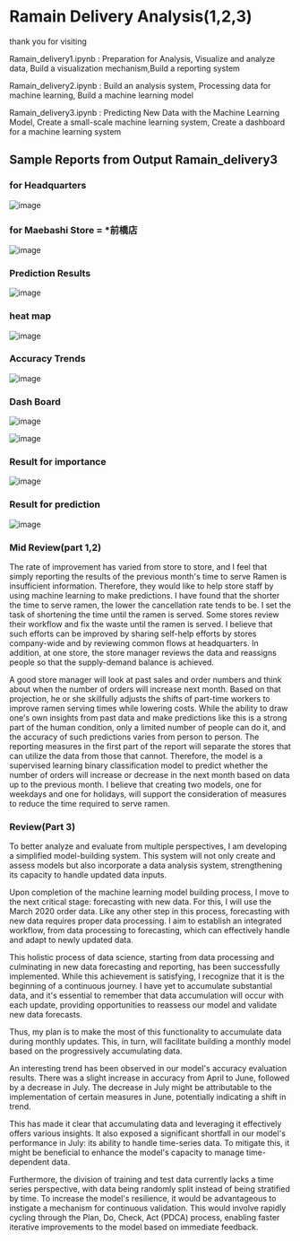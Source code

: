# Ramain Delivery Analysis(1,2,3)

thank you for visiting

Ramain_delivery1.ipynb : Preparation for Analysis, Visualize and analyze data, Build a visualization mechanism,Build a reporting system

Ramain_delivery2.ipynb : Build an analysis system, Processing data for machine learning, Build a machine learning model

Ramain_delivery3.ipynb : Predicting New Data with the Machine Learning Model, Create a small-scale machine learning system, Create a dashboard for a machine learning system


## Sample Reports from Output Ramain_delivery3

### for Headquarters 
![image](https://github.com/taka7peace/Ramain_derivery_analysis/assets/114953599/18eb9bd2-c0e4-43da-8f99-5a92ff560c5d)



### for Maebashi Store = *前橋店
![image](https://github.com/taka7peace/Ramain_derivery_analysis/assets/114953599/1eedca62-cb0d-4ec4-9fa5-4e7210e6639d)

### Prediction Results 
![image](https://github.com/taka7peace/Ramain_derivery_analysis/assets/114953599/b765e7e4-1e92-457d-8bb4-da442a0b4d18)


### heat map
![image](https://github.com/taka7peace/Ramain_derivery_analysis/assets/114953599/99376908-e2bb-4be9-84b1-3f8eff6e14af)

### Accuracy Trends
![image](https://github.com/taka7peace/Ramain_derivery_analysis/assets/114953599/c2552b08-2abe-40a7-ba66-2955065eabb7)

### Dash Board
![image](https://github.com/taka7peace/Ramain_derivery_analysis/assets/114953599/b1dcfdf7-049e-43c4-8120-2b12c88b269f)

![image](https://github.com/taka7peace/Ramain_derivery_analysis/assets/114953599/d184a41f-42c2-4fc2-ba90-6212fd5624b8)


### Result for importance 
![image](https://github.com/taka7peace/Ramain_derivery_analysis/assets/114953599/4892ce2c-48d6-4561-8fed-24c56ffeea1e)

### Result for prediction 
![image](https://github.com/taka7peace/Ramain_derivery_analysis/assets/114953599/7096992f-ec4b-42ff-adfd-143c0bd5345e)


### Mid Review(part 1,2)
The rate of improvement has varied from store to store, and I feel that simply reporting the results of the previous month's time to serve Ramen is insufficient information. Therefore, they would like to help store staff by using machine learning to make predictions. I have found that the shorter the time to serve ramen, the lower the cancellation rate tends to be. 
I set the task of shortening the time until the ramen is served. Some stores review their workflow and fix the waste until the ramen is served. I believe that such efforts can be improved by sharing self-help efforts by stores company-wide and by reviewing common flows at headquarters.
In addition, at one store, the store manager reviews the data and reassigns people so that the supply-demand balance is achieved. 

A good store manager will look at past sales and order numbers and think about when the number of orders will increase next month. Based on that projection, he or she skillfully adjusts the shifts of part-time workers to improve ramen serving times while lowering costs. While the ability to draw one's own insights from past data and make predictions like this is a strong part of the human condition, only a limited number of people can do it, and the accuracy of such predictions varies from person to person. 
The reporting measures in the first part of the report will separate the stores that can utilize the data from those that cannot. Therefore, the model is a supervised learning binary classification model to predict whether the number of orders will increase or decrease in the next month based on data up to the previous month. I believe that creating two models, one for weekdays and one for holidays, will support the consideration of measures to reduce the time required to serve ramen.

### Review(Part 3)
To better analyze and evaluate from multiple perspectives, I am developing a simplified model-building system. This system will not only create and assess models but also incorporate a data analysis system, strengthening its capacity to handle updated data inputs.

Upon completion of the machine learning model building process, I move to the next critical stage: forecasting with new data. For this, I will use the March 2020 order data. Like any other step in this process, forecasting with new data requires proper data processing. I aim to establish an integrated workflow, from data processing to forecasting, which can effectively handle and adapt to newly updated data.

This holistic process of data science, starting from data processing and culminating in new data forecasting and reporting, has been successfully implemented. While this achievement is satisfying, I recognize that it is the beginning of a continuous journey. I have yet to accumulate substantial data, and it's essential to remember that data accumulation will occur with each update, providing opportunities to reassess our model and validate new data forecasts.

Thus, my plan is to make the most of this functionality to accumulate data during monthly updates. This, in turn, will facilitate building a monthly model based on the progressively accumulating data.

An interesting trend has been observed in our model's accuracy evaluation results. There was a slight increase in accuracy from April to June, followed by a decrease in July. The decrease in July might be attributable to the implementation of certain measures in June, potentially indicating a shift in trend.

This has made it clear that accumulating data and leveraging it effectively offers various insights. It also exposed a significant shortfall in our model's performance in July: its ability to handle time-series data. To mitigate this, it might be beneficial to enhance the model's capacity to manage time-dependent data.

Furthermore, the division of training and test data currently lacks a time series perspective, with data being randomly split instead of being stratified by time. To increase the model's resilience, it would be advantageous to instigate a mechanism for continuous validation. This would involve rapidly cycling through the Plan, Do, Check, Act (PDCA) process, enabling faster iterative improvements to the model based on immediate feedback.
